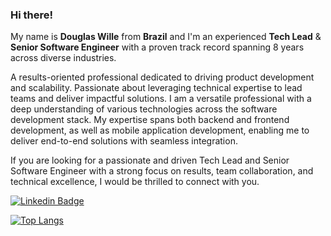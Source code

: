 ### Hi there!

My name is **Douglas Wille** from **Brazil** and I'm an experienced **Tech Lead** & **Senior Software Engineer** with a proven track record spanning 8 years across diverse industries.

A results-oriented professional dedicated to driving product development and scalability. Passionate about leveraging technical expertise to lead teams and deliver impactful solutions. I am a versatile professional with a deep understanding of various technologies across the software development stack. My expertise spans both backend and frontend development, as well as mobile application development, enabling me to deliver end-to-end solutions with seamless integration.

If you are looking for a passionate and driven Tech Lead and Senior Software Engineer with a strong focus on results, team collaboration, and technical excellence, I would be thrilled to connect with you.

[![Linkedin Badge](https://img.shields.io/badge/-LinkedIn-blue?style=flat-square&logo=Linkedin&logoColor=white&link=https://www.linkedin.com/in/willedouglas)](https://www.linkedin.com/in/willedouglas)

[![Top Langs](https://github-readme-stats.vercel.app/api/top-langs/?username=willedouglas&layout=compact&hide=java&text_color=f8f8f2&bg_color=171c24)](https://github.com/willedouglas)
